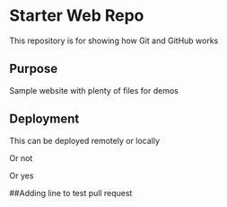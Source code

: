 # Starter Web Repo

This repository is for showing how Git and GitHub works

## Purpose

Sample website with plenty of files for demos

## Deployment

This can be deployed remotely or locally

Or not

Or yes

##Adding line to test pull request

